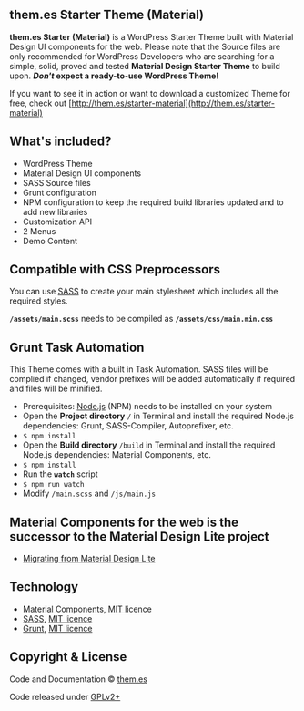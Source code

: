 ## them.es Starter Theme (Material)

**them.es Starter (Material)** is a WordPress Starter Theme built with Material Design UI components for the web. Please note that the Source files are only recommended for WordPress Developers who are searching for a simple, solid, proved and tested **Material Design Starter Theme** to build upon. **_Don't_ expect a ready-to-use WordPress Theme!**

If you want to see it in action or want to download a customized Theme for free, check out [http://them.es/starter-material](http://them.es/starter-material)


## What's included?
* WordPress Theme
* Material Design UI components
* SASS Source files
* Grunt configuration
* NPM configuration to keep the required build libraries updated and to add new libraries
* Customization API
* 2 Menus
* Demo Content


## Compatible with CSS Preprocessors
You can use [SASS](http://sass-lang.com) to create your main stylesheet which includes all the required styles.

**`/assets/main.scss`** needs to be compiled as **`/assets/css/main.min.css`**


## Grunt Task Automation
This Theme comes with a built in Task Automation. SASS files will be complied if changed, vendor prefixes will be added automatically if required and files will be minified.

* Prerequisites: [Node.js](https://nodejs.org) (NPM) needs to be installed on your system
* Open the **Project directory** `/` in Terminal and install the required Node.js dependencies: Grunt, SASS-Compiler, Autoprefixer, etc.
* `$ npm install`
* Open the **Build directory** `/build` in Terminal and install the required Node.js dependencies: Material Components, etc.
* `$ npm install`
* Run the **`watch`** script
* `$ npm run watch`
* Modify `/main.scss` and `/js/main.js`


## Material Components for the web is the successor to the Material Design Lite project
* [Migrating from Material Design Lite](https://material.io/develop/web/docs/migrating-from-mdl)


## Technology

* [Material Components](https://material.io/components), [MIT licence](https://github.com/material-components/material-components-web/blob/master/LICENSE)
* [SASS](https://github.com/sass/sass), [MIT licence](https://github.com/sass/sass/blob/stable/MIT-LICENSE)
* [Grunt](https://github.com/gruntjs/grunt), [MIT licence](https://github.com/gruntjs/grunt/blob/master/LICENSE-MIT)


## Copyright & License

Code and Documentation &copy; [them.es](http://them.es)

Code released under [GPLv2+](http://www.gnu.org/licenses/gpl-2.0.html)
